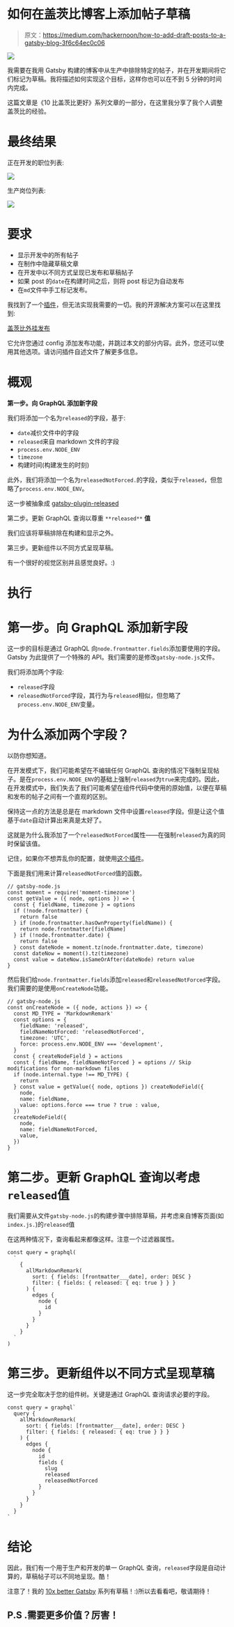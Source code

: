 # 如何在盖茨比博客上添加帖子草稿

> 原文：<https://medium.com/hackernoon/how-to-add-draft-posts-to-a-gatsby-blog-3f6c64ec0c06>

![](img/6edd11de214bdf415ffb6b4b5bf375fe.png)

我需要在我用 Gatsby 构建的博客中从生产中排除特定的帖子，并在开发期间将它们标记为草稿。我将描述如何实现这个目标，这样你也可以在不到 5 分钟的时间内完成。

这篇文章是《10 比盖茨比更好》系列文章的一部分，在这里我分享了我个人调整盖茨比的经验。

# 最终结果

正在开发的职位列表:

![](img/e71de2ee0f30a51d444fea8f084c917c.png)

生产岗位列表:

![](img/6e315eedbdaea03ab7a8370b08b3a0bc.png)

# 要求

*   显示开发中的所有帖子
*   在制作中隐藏草稿文章
*   在开发中以不同方式呈现已发布和草稿帖子
*   如果 post 的`date`在构建时间之后，则将 post 标记为自动发布
*   在`md`文件中手工标记发布。

我找到了一个[插件](https://www.gatsbyjs.org/packages/gatsby-plugin-draft/)，但无法实现我需要的一切。我的开源解决方案可以在这里找到:

[盖茨比外挂发布](https://github.com/rg4real/gatsby-plugin-released)

它允许您通过 config 添加发布功能，并跳过本文的部分内容。此外，您还可以使用其他选项。请访问插件自述文件了解更多信息。

# 概观

**第一步。向 GraphQL 添加新字段**

我们将添加一个名为`released`的字段，基于:

*   `date`减价文件中的字段
*   `released`来自 markdown 文件的字段
*   `process.env.NODE_ENV`
*   `timezone`
*   构建时间(构建发生的时刻)

此外，我们将添加一个名为`releasedNotForced.`的字段，类似于`released`，但忽略了`process.env.NODE_ENV`。

这一步被抽象成 [gatsby-plugin-released](https://github.com/rg4real/gatsby-plugin-released)

第二步。更新 GraphQL 查询以尊重 `**released**` **值**

我们应该将草稿排除在构建和显示之外。

第三步。更新组件以不同方式呈现草稿。

有一个很好的视觉区别并且感觉良好。:)

# 执行

# 第一步。向 GraphQL 添加新字段

这一步的目标是通过 GraphQL 向`node.frontmatter.fields`添加要使用的字段。Gatsby 为此提供了一个特殊的 API。我们需要的是修改`gatsby-node.js`文件。

我们将添加两个字段:

*   `released`字段
*   `releasedNotForced`字段，其行为与`released`相似，但忽略了`process.env.NODE_ENV`变量。

# 为什么添加两个字段？

以防你想知道。

在开发模式下，我们可能希望在不编辑任何 GraphQL 查询的情况下强制呈现帖子。是在`process.env.NODE_ENV`的基础上强制`released`为`true`来完成的。因此，在开发模式中，我们失去了我们可能希望在组件代码中使用的原始值，以便在草稿和发布的帖子之间有一个直观的区别。

保持这一点的方法是总是在 markdown 文件中设置`released`字段。但是让这个值基于`date`自动计算出来真是太好了。

这就是为什么我添加了一个`releasedNotForced`属性——在强制`released`为真的同时保留该值。

记住，如果你不想弄乱你的配置，就使用[这个插件](https://github.com/rg4real/gatsby-plugin-released)。

下面是我们用来计算`releasedNotForced`值的函数。

```
// gatsby-node.js
const moment = require('moment-timezone')
const getValue = ({ node, options }) => {
  const { fieldName, timezone } = options
  if (!node.frontmatter) {
    return false
  } if (node.frontmatter.hasOwnProperty(fieldName)) {
    return node.frontmatter[fieldName]
  } if (!node.frontmatter.date) {
    return false
  } const dateNode = moment.tz(node.frontmatter.date, timezone)
  const dateNow = moment().tz(timezone)
  const value = dateNow.isSameOrAfter(dateNode) return value
}
```

然后我们给`node.frontmatter.fields`添加`released`和`releasedNotForced`字段。我们需要的是使用`onCreateNode`功能。

```
// gatsby-node.js
const onCreateNode = ({ node, actions }) => {
  const MD_TYPE = 'MarkdownRemark'
  const options = {
    fieldName: 'released',
    fieldNameNotForced: 'releasedNotForced',
    timezone: 'UTC',
    force: process.env.NODE_ENV === 'development',
  }
  const { createNodeField } = actions
  const { fieldName, fieldNameNotForced } = options // Skip modifications for non-markdown files
  if (node.internal.type !== MD_TYPE) {
    return
  } const value = getValue({ node, options }) createNodeField({
    node,
    name: fieldName,
    value: options.force === true ? true : value,
  })
  createNodeField({
    node,
    name: fieldNameNotForced,
    value,
  })
}
```

# 第二步。更新 GraphQL 查询以考虑`released`值

我们需要从文件`gatsby-node.js`的构建步骤中排除草稿，并考虑来自博客页面(如`index.js.`)的`released`值

在这两种情况下，查询看起来都像这样。注意一个过滤器属性。

```
const query = graphql(
  `
    {
      allMarkdownRemark(
        sort: { fields: [frontmatter___date], order: DESC }
        filter: { fields: { released: { eq: true } } }
      ) {
        edges {
          node {
            id
          }
        }
      }
    }
  `
)
```

# 第三步。更新组件以不同方式呈现草稿

这一步完全取决于您的组件树。关键是通过 GraphQL 查询请求必要的字段。

```
const query = graphql`
  query {
    allMarkdownRemark(
      sort: { fields: [frontmatter___date], order: DESC }
      filter: { fields: { released: { eq: true } } }
    ) {
      edges {
        node {
          id
          fields {
            slug
            released
            releasedNotForced
          }
        }
      }
    }
  }
`
```

# 结论

因此，我们有一个用于生产和开发的单一 GraphQL 查询，`released`字段是自动计算的，草稿帖子可以不同地呈现。酷！

注意了！我的 [10x better Gatsby](https://blog.swingpulse.com/10x-better-gatsby) 系列有草稿！:)所以去看看吧，敬请期待！

## P.S .需要更多价值？厉害！